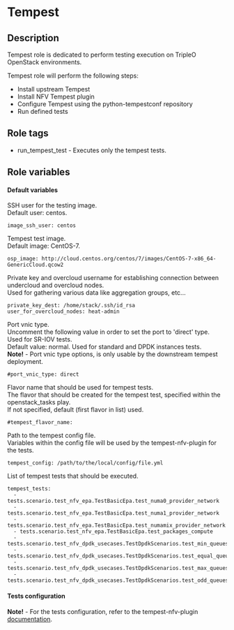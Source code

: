 # Tempest

## Description
Tempest role is dedicated to perform testing execution on TripleO OpenStack environments.

Tempest role will perform the following steps:
  - Install upstream Tempest
  - Install NFV Tempest plugin
  - Configure Tempest using the python-tempestconf repository
  - Run defined tests

## Role tags
* run_tempest_test - Executes only the tempest tests.

## Role variables
#### Default variables
SSH user for the testing image.  
Default user: centos.
```
image_ssh_user: centos
```

Tempest test image.  
Default image: CentOS-7.
```
osp_image: http://cloud.centos.org/centos/7/images/CentOS-7-x86_64-GenericCloud.qcow2
```

Private key and overcloud username for establishing connection between undercloud and overcloud nodes.  
Used for gathering various data like aggregation groups, etc...
```
private_key_dest: /home/stack/.ssh/id_rsa
user_for_overcloud_nodes: heat-admin
```

Port vnic type.  
Uncomment the following value in order to set the port to 'direct' type.  
Used for SR-IOV tests.  
Default value: normal. Used for standard and DPDK instances tests.   
**Note!** - Port vnic type options, is only usable by the downstream tempest deployment.
```
#port_vnic_type: direct
```

Flavor name that should be used for tempest tests.  
The flavor that should be created for the tempest test, specified within the openstack_tasks play.  
If not specified, default (first flavor in list) used.
```
#tempest_flavor_name:
```

Path to the tempest config file.  
Variables within the config file will be used by the tempest-nfv-plugin for the tests.  
```
tempest_config: /path/to/the/local/config/file.yml
```

List of tempest tests that should be executed.
```
tempest_tests:
  - tests.scenario.test_nfv_epa.TestBasicEpa.test_numa0_provider_network
  - tests.scenario.test_nfv_epa.TestBasicEpa.test_numa1_provider_network
  - tests.scenario.test_nfv_epa.TestBasicEpa.test_numamix_provider_network
  - tests.scenario.test_nfv_epa.TestBasicEpa.test_packages_compute
  - tests.scenario.test_nfv_dpdk_usecases.TestDpdkScenarios.test_min_queues_functionality
  - tests.scenario.test_nfv_dpdk_usecases.TestDpdkScenarios.test_equal_queues_functionality
  - tests.scenario.test_nfv_dpdk_usecases.TestDpdkScenarios.test_max_queues_functionality
  - tests.scenario.test_nfv_dpdk_usecases.TestDpdkScenarios.test_odd_queues_functionality
```

#### Tests configuration
**Note!** - For the tests configuration, refer to the tempest-nfv-plugin [documentation](https://github.com/redhat-openstack/tempest-nfv-plugin/tree/master/docs).

